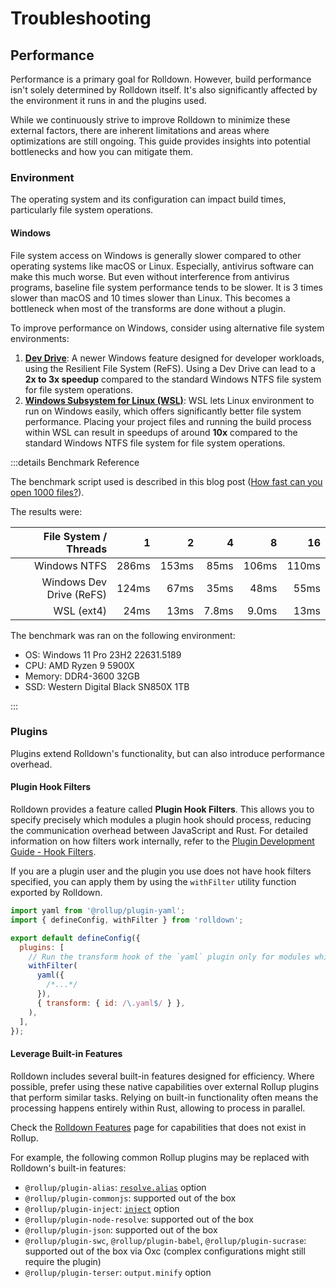 # Troubleshooting

## Performance

Performance is a primary goal for Rolldown. However, build performance isn't solely determined by Rolldown itself. It's also significantly affected by the environment it runs in and the plugins used.

While we continuously strive to improve Rolldown to minimize these external factors, there are inherent limitations and areas where optimizations are still ongoing. This guide provides insights into potential bottlenecks and how you can mitigate them.

### Environment

The operating system and its configuration can impact build times, particularly file system operations.

#### Windows

File system access on Windows is generally slower compared to other operating systems like macOS or Linux. Especially, antivirus software can make this much worse. But even without interference from antivirus programs, baseline file system performance tends to be slower. It is 3 times slower than macOS and 10 times slower than Linux. This becomes a bottleneck when most of the transforms are done without a plugin.

To improve performance on Windows, consider using alternative file system environments:

1. [**Dev Drive**](https://learn.microsoft.com/en-us/windows/dev-drive/): A newer Windows feature designed for developer workloads, using the Resilient File System (ReFS). Using a Dev Drive can lead to a **2x to 3x speedup** compared to the standard Windows NTFS file system for file system operations.
2. [**Windows Subsystem for Linux (WSL)**](https://learn.microsoft.com/en-us/windows/wsl/): WSL lets Linux environment to run on Windows easily, which offers significantly better file system performance. Placing your project files and running the build process within WSL can result in speedups of around **10x** compared to the standard Windows NTFS file system for file system operations.

:::details Benchmark Reference

The benchmark script used is described in this blog post ([How fast can you open 1000 files?](https://lemire.me/blog/2025/03/01/how-fast-can-you-open-1000-files/)).

The results were:

|    File System / Threads |     1 |     2 |     4 |     8 |    16 |
| -----------------------: | ----: | ----: | ----: | ----: | ----: |
|             Windows NTFS | 286ms | 153ms |  85ms | 106ms | 110ms |
| Windows Dev Drive (ReFS) | 124ms |  67ms |  35ms |  48ms |  55ms |
|               WSL (ext4) |  24ms |  13ms | 7.8ms | 9.0ms |  13ms |

The benchmark was ran on the following environment:

- OS: Windows 11 Pro 23H2 22631.5189
- CPU: AMD Ryzen 9 5900X
- Memory: DDR4-3600 32GB
- SSD: Western Digital Black SN850X 1TB

:::

<!-- Maybe write about macOS as well? -->

### Plugins

Plugins extend Rolldown's functionality, but can also introduce performance overhead.

#### Plugin Hook Filters

Rolldown provides a feature called **Plugin Hook Filters**. This allows you to specify precisely which modules a plugin hook should process, reducing the communication overhead between JavaScript and Rust. For detailed information on how filters work internally, refer to the [Plugin Development Guide - Hook Filters](/guide/plugin-development#plugin-hook-filters).

If you are a plugin user and the plugin you use does not have hook filters specified, you can apply them by using the `withFilter` utility function exported by Rolldown.

```js
import yaml from '@rollup/plugin-yaml';
import { defineConfig, withFilter } from 'rolldown';

export default defineConfig({
  plugins: [
    // Run the transform hook of the `yaml` plugin only for modules which end in `.yaml`
    withFilter(
      yaml({
        /*...*/
      }),
      { transform: { id: /\.yaml$/ } },
    ),
  ],
});
```

#### Leverage Built-in Features

Rolldown includes several built-in features designed for efficiency. Where possible, prefer using these native capabilities over external Rollup plugins that perform similar tasks. Relying on built-in functionality often means the processing happens entirely within Rust, allowing to process in parallel.

Check the [Rolldown Features](/guide/features) page for capabilities that does not exist in Rollup.

For example, the following common Rollup plugins may be replaced with Rolldown's built-in features:

- `@rollup/plugin-alias`: [`resolve.alias`](/reference/config-options#resolve-alias) option
- `@rollup/plugin-commonjs`: supported out of the box
- `@rollup/plugin-inject`: [`inject`](/reference/config-options#inject) option
- `@rollup/plugin-node-resolve`: supported out of the box
- `@rollup/plugin-json`: supported out of the box
- `@rollup/plugin-swc`, `@rollup/plugin-babel`, `@rollup/plugin-sucrase`: supported out of the box via Oxc (complex configurations might still require the plugin)
- `@rollup/plugin-terser`: `output.minify` option

<!--
experimental plugins (do we want to document these?)

- `@rollup/plugin-replace`: `import { replacePlugin } from 'rolldown/experimental'`
- `@rollup/plugin-dynamic-import-vars`: `import { dynamicImportVarsPlugin } from 'rolldown/experimental'`

-->
